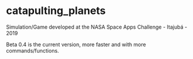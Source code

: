# catapulting_planets
Simulation/Game developed at the NASA Space Apps Challenge - Itajubá - 2019

Beta 0.4 is the current version, more faster and with more commands/functions.
